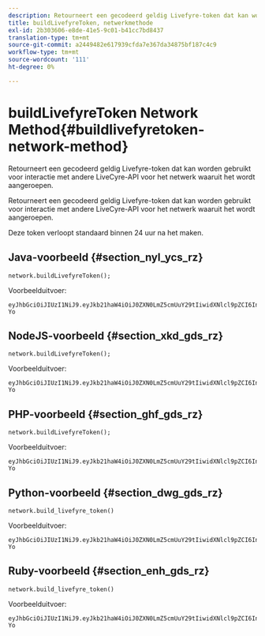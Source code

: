 ```yaml
---
description: Retourneert een gecodeerd geldig Livefyre-token dat kan worden gebruikt voor interactie met andere LiveCyre-API voor het netwerk waaruit het wordt aangeroepen.
title: buildLivefyreToken, netwerkmethode
exl-id: 2b303606-e8de-41e5-9c01-b41cc7bd8437
translation-type: tm+mt
source-git-commit: a2449482e617939cfda7e367da34875bf187c4c9
workflow-type: tm+mt
source-wordcount: '111'
ht-degree: 0%

---
```


# buildLivefyreToken Network Method{#buildlivefyretoken-network-method}

Retourneert een gecodeerd geldig Livefyre-token dat kan worden gebruikt voor interactie met andere LiveCyre-API voor het netwerk waaruit het wordt aangeroepen.

Retourneert een gecodeerd geldig Livefyre-token dat kan worden gebruikt voor interactie met andere LiveCyre-API voor het netwerk waaruit het wordt aangeroepen.

Deze token verloopt standaard binnen 24 uur na het maken.

## Java-voorbeeld {#section_nyl_ycs_rz}

```
network.buildLivefyreToken(); 
```

Voorbeelduitvoer:

```
eyJhbGciOiJIUzI1NiJ9.eyJkb21haW4iOiJ0ZXN0LmZ5cmUuY29tIiwidXNlcl9pZCI6InN5c3RlbSIsImRpc3BsYXlfbmFtZSI6InN5c3RlbSIsImV4cGlyZXMiOjEzOTY2NTUwODN9.33GuJF_ou2O6CCV22Y3PlLUgP2Igy9vAXfmLONkt-Yo
```

## NodeJS-voorbeeld {#section_xkd_gds_rz}

```
network.buildLivefyreToken(); 
```

Voorbeelduitvoer:

```
eyJhbGciOiJIUzI1NiJ9.eyJkb21haW4iOiJ0ZXN0LmZ5cmUuY29tIiwidXNlcl9pZCI6InN5c3RlbSIsImRpc3BsYXlfbmFtZSI6InN5c3RlbSIsImV4cGlyZXMiOjEzOTY2NTUwODN9.33GuJF_ou2O6CCV22Y3PlLUgP2Igy9vAXfmLONkt-Yo
```

## PHP-voorbeeld {#section_ghf_gds_rz}

```
network.buildLivefyreToken(); 
```

Voorbeelduitvoer:

```
eyJhbGciOiJIUzI1NiJ9.eyJkb21haW4iOiJ0ZXN0LmZ5cmUuY29tIiwidXNlcl9pZCI6InN5c3RlbSIsImRpc3BsYXlfbmFtZSI6InN5c3RlbSIsImV4cGlyZXMiOjEzOTY2NTUwODN9.33GuJF_ou2O6CCV22Y3PlLUgP2Igy9vAXfmLONkt-Yo 
```

## Python-voorbeeld {#section_dwg_gds_rz}

```
network.build_livefyre_token() 
```

Voorbeelduitvoer:

```
eyJhbGciOiJIUzI1NiJ9.eyJkb21haW4iOiJ0ZXN0LmZ5cmUuY29tIiwidXNlcl9pZCI6InN5c3RlbSIsImRpc3BsYXlfbmFtZSI6InN5c3RlbSIsImV4cGlyZXMiOjEzOTY2NTUwODN9.33GuJF_ou2O6CCV22Y3PlLUgP2Igy9vAXfmLONkt-Yo 
```

## Ruby-voorbeeld {#section_enh_gds_rz}

```
network.build_livefyre_token() 
```

Voorbeelduitvoer:

```
eyJhbGciOiJIUzI1NiJ9.eyJkb21haW4iOiJ0ZXN0LmZ5cmUuY29tIiwidXNlcl9pZCI6InN5c3RlbSIsImRpc3BsYXlfbmFtZSI6InN5c3RlbSIsImV4cGlyZXMiOjEzOTY2NTUwODN9.33GuJF_ou2O6CCV22Y3PlLUgP2Igy9vAXfmLONkt-Yo 
```
